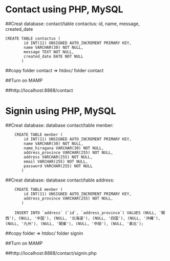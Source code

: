 # Contact using PHP, MySQL

##Creat database: contact/table contactus: id, name, message, created_date

	CREATE TABLE contactus (
            id INT(11) UNSIGNED AUTO_INCREMENT PRIMARY KEY, 
            name VARCHAR(30) NOT NULL,
            message TEXT NOT NULL,
            created_date DATE NOT NULL
           )


##copy folder contact => htdoc/ folder contact

##Turn on MAMP 

##http://localhost:8888/contact

# Signin using PHP, MySQL

##Creat database: database contact/table menber: 

        CREATE TABLE menber (
            id INT(11) UNSIGNED AUTO_INCREMENT PRIMARY KEY, 
            name VARCHAR(30) NOT NULL,
            name_hiragana VARCHAR(30) NOT NULL,
            address_province VARCHAR(255) NOT NULL,
            address VARCHAR(255) NOT NULL,
            email VARCHAR(255) NOT NULL,
            password VARCHAR(255) NOT NULL
           )

##Creat database: database contact/table address:

        CREATE TABLE menber (
            id INT(11) UNSIGNED AUTO_INCREMENT PRIMARY KEY, 
            address_province VARCHAR(255) NOT NULL,
           )

        INSERT INTO `address` (`id`, `address_province`) VALUES (NULL, '関西'), (NULL, '中国'), (NULL, '北海道'), (NULL, '四国'), (NULL, '沖縄'), (NULL, '九州'), (NULL, '関東'), (NULL, '中部'), (NULL, '東北');

##copy folder  => htdoc/ folder signin

##Turn on MAMP 

##http://localhost:8888/contact/signin.php